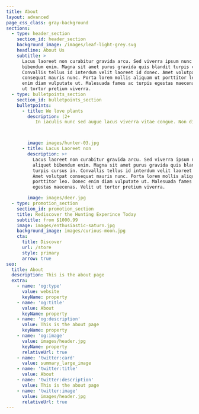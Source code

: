 ```yaml
---
title: About
layout: advanced
page_css_class: gray-background
sections:
  - type: header_section
    section_id: header_section
    background_image: /images/leaf-light-grey.svg
    headline: About Us
    subtitle: >
      Lacus laoreet non curabitur gravida arcu. Sed viverra ipsum nunc aliquet
      bibendum enim. Magna sit amet purus gravida quis blandit turpis cursus in.
      Convallis tellus id interdum velit laoreet id donec. Amet volutpat
      consequat mauris nunc. Porta lorem mollis aliquam ut porttitor leo. Donec
      enim diam vulputate ut. Malesuada fames ac turpis egestas maecenas. Velit
      ut tortor pretium viverra.
  - type: bulletpoints_section
    section_id: bulletpoints_section
    bulletpoints:
      - title: We love plants
        description: |2+
           In iaculis nunc sed augue lacus viverra vitae congue. Non diam phasellus vestibulum lorem sed risus ultricies. Posuere lorem ipsum dolor sit amet consectetur adipiscing elit duis. Vitae congue eu consequat ac. Id aliquet risus feugiat in ante metus. Volutpat ac tincidunt vitae semper. Quis hendrerit dolor magna eget est lorem ipsum. Dolor sit amet consectetur adipiscing elit duis.



        image: images/hunter-03.jpg
      - title: Lacus Laoreet non
        description: >+
          Lacus laoreet non curabitur gravida arcu. Sed viverra ipsum nunc
          aliquet bibendum enim. Magna sit amet purus gravida quis blandit
          turpis cursus in. Convallis tellus id interdum velit laoreet id donec.
          Amet volutpat consequat mauris nunc. Porta lorem mollis aliquam ut
          porttitor leo. Donec enim diam vulputate ut. Malesuada fames ac turpis
          egestas maecenas. Velit ut tortor pretium viverra.

        image: images/deer.jpg
  - type: promotion_section
    section_id: promotion_section
    title: Rediscover the Hunting Experince Today
    subtitle: from $1000.99
    image: images/enthusiastic-saturn.jpg
    background_image: images/curious-moon.jpg
    cta:
      title: Discover
      url: /store
      style: primary
      arrow: true
seo:
  title: About
  description: This is the about page
  extra:
    - name: 'og:type'
      value: website
      keyName: property
    - name: 'og:title'
      value: About
      keyName: property
    - name: 'og:description'
      value: This is the about page
      keyName: property
    - name: 'og:image'
      value: images/header.jpg
      keyName: property
      relativeUrl: true
    - name: 'twitter:card'
      value: summary_large_image
    - name: 'twitter:title'
      value: About
    - name: 'twitter:description'
      value: This is the about page
    - name: 'twitter:image'
      value: images/header.jpg
      relativeUrl: true
---
```


